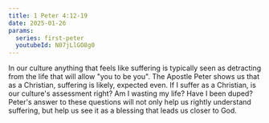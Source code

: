 ```yaml
---
title: 1 Peter 4:12-19
date: 2025-01-26
params:
  series: first-peter
  youtubeId: N07jLlGO8g0
---
```


In our culture anything that feels like suffering is typically seen as detracting from the life that will allow "you to be you". The Apostle Peter shows us that as a Christian, suffering is likely, expected even. If I suffer as a Christian, is our culture's assessment right? Am I wasting my life? Have I been duped? Peter's answer to these questions will not only help us rightly understand suffering, but help us see it as a blessing that leads us closer to God.
